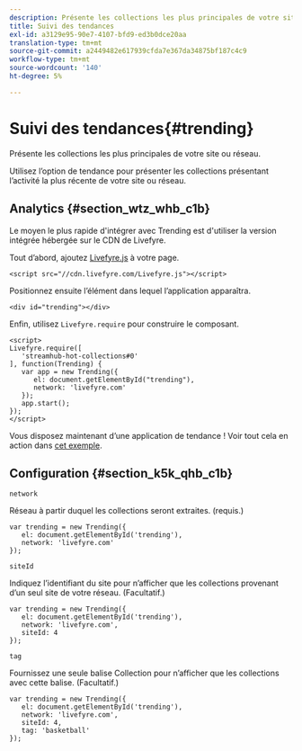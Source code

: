 ```yaml
---
description: Présente les collections les plus principales de votre site ou réseau.
title: Suivi des tendances
exl-id: a3129e95-90e7-4107-bfd9-ed3b0dce20aa
translation-type: tm+mt
source-git-commit: a2449482e617939cfda7e367da34875bf187c4c9
workflow-type: tm+mt
source-wordcount: '140'
ht-degree: 5%

---
```


# Suivi des tendances{#trending}

Présente les collections les plus principales de votre site ou réseau.

Utilisez l’option de tendance pour présenter les collections présentant l’activité la plus récente de votre site ou réseau.

## Analytics {#section_wtz_whb_c1b}

Le moyen le plus rapide d&#39;intégrer avec Trending est d&#39;utiliser la version intégrée hébergée sur le CDN de Livefyre.

Tout d’abord, ajoutez [Livefyre.js](https://github.com/Livefyre/Livefyre.js) à votre page.

```
<script src="//cdn.livefyre.com/Livefyre.js"></script> 
```

Positionnez ensuite l’élément dans lequel l’application apparaîtra.

```
<div id="trending"></div>
```

Enfin, utilisez `Livefyre.require` pour construire le composant.

```
<script> 
Livefyre.require([ 
   'streamhub-hot-collections#0' 
], function(Trending) {     
   var app = new Trending({ 
      el: document.getElementById("trending"), 
      network: 'livefyre.com' 
   }); 
   app.start(); 
}); 
</script>
```

Vous disposez maintenant d’une application de tendance ! Voir tout cela en action dans [cet exemple](https://codepen.io/gobengo/pen/GijEy).

## Configuration {#section_k5k_qhb_c1b}

`network`

Réseau à partir duquel les collections seront extraites. (requis.)

```
var trending = new Trending({ 
   el: document.getElementById('trending'), 
   network: 'livefyre.com' 
});
```

`siteId`

Indiquez l’identifiant du site pour n’afficher que les collections provenant d’un seul site de votre réseau. (Facultatif.)

```
var trending = new Trending({ 
   el: document.getElementById('trending'), 
   network: 'livefyre.com', 
   siteId: 4 
});
```

`tag`

Fournissez une seule balise Collection pour n’afficher que les collections avec cette balise. (Facultatif.)

```
var trending = new Trending({ 
   el: document.getElementById('trending'), 
   network: 'livefyre.com', 
   siteId: 4, 
   tag: 'basketball' 
});
```
